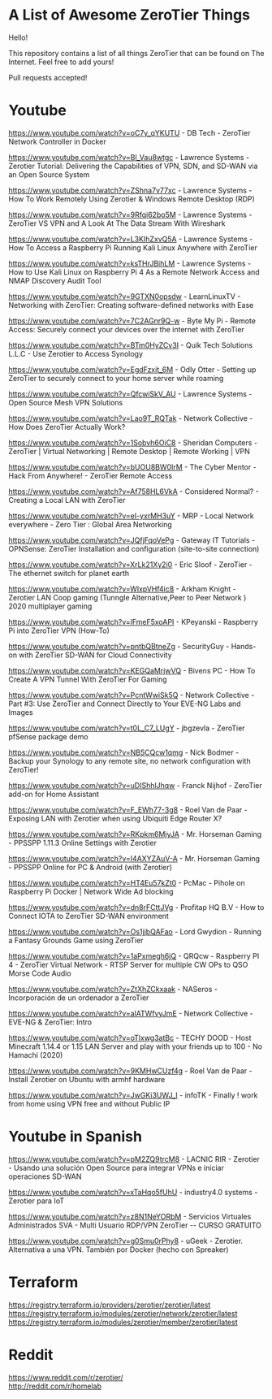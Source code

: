 # A List of Awesome ZeroTier Things

Hello!

This repository contains a list of all things ZeroTier that can be
found on The Internet. Feel free to add yours!

Pull requests accepted!

# Youtube
https://www.youtube.com/watch?v=oC7y_qYKUTU - DB Tech - ZeroTier Network Controller in Docker

https://www.youtube.com/watch?v=Bl_Vau8wtgc - Lawrence Systems -
Zerotier Tutorial: Delivering the Capabilities of VPN, SDN, and SD-WAN
via an Open Source System  

https://www.youtube.com/watch?v=ZShna7v77xc - Lawrence Systems - How
To Work Remotely Using Zerotier & Windows Remote Desktop (RDP)  

https://www.youtube.com/watch?v=9Rfqi62bo5M - Lawrence Systems -
ZeroTier VS VPN and A Look At The Data Stream With Wireshark  

https://www.youtube.com/watch?v=L3KIhZxvQ5A - Lawrence Systems - How
To Access a Raspberry Pi Running Kali Linux Anywhere with ZeroTier  

https://www.youtube.com/watch?v=ksTHrJBihLM - Lawrence Systems - How
to Use Kali Linux on Raspberry Pi 4 As a Remote Network Access and
NMAP Discovery Audit Tool  

https://www.youtube.com/watch?v=9GTXN0opsdw - LearnLinuxTV -
Networking with ZeroTier: Creating software-defined networks with Ease  

https://www.youtube.com/watch?v=7C2AGnr9Q-w - Byte My Pi - Remote
Access: Securely connect your devices over the internet with ZeroTier  

https://www.youtube.com/watch?v=BTm0HyZCv3I - Quik Tech Solutions
L.L.C - Use Zerotier to Access Synology  

https://www.youtube.com/watch?v=EgdFzxit_6M - Odly Otter - Setting up
ZeroTier to securely connect to your home server while roaming  

https://www.youtube.com/watch?v=QfcwiSkV_AU - Lawrence Systems - Open
Source Mesh VPN Solutions  

https://www.youtube.com/watch?v=Lao9T_RQTak - Network Collective - How
Does ZeroTier Actually Work?  

https://www.youtube.com/watch?v=1Sobvh6OiC8 - Sheridan Computers -
ZeroTier | Virtual Networking | Remote Desktop | Remote Working | VPN  

https://www.youtube.com/watch?v=bUOU8BW0IrM - The Cyber Mentor - Hack
From Anywhere! - ZeroTier Remote Access  

https://www.youtube.com/watch?v=Af758HL6VkA - Considered Normal? -
Creating a Local LAN with ZeroTier  

https://www.youtube.com/watch?v=eI-yxrMH3uY - MRP - Local Network
everywhere - Zero Tier : Global Area Networking  

https://www.youtube.com/watch?v=JQfjFqoVePg - Gateway IT Tutorials -
OPNSense: ZeroTier Installation and configuration (site-to-site
connection)  

https://www.youtube.com/watch?v=XrLk21Xy2i0 - Eric Sloof - ZeroTier -
The ethernet switch for planet earth  

https://www.youtube.com/watch?v=WIxpVHf4ic8 - Arkham Knight - Zerotier
LAN Coop gaming (Tunngle Alternative,Peer to Peer Network ) 2020
multiplayer gaming  

https://www.youtube.com/watch?v=lFmeF5xoAPI - KPeyanski - Raspberry Pi
into ZeroTier VPN (How-To)  

https://www.youtube.com/watch?v=pntbQBtneZg - SecurityGuy - Hands-on
with ZeroTier SD-WAN for Cloud Connectivity  

https://www.youtube.com/watch?v=KEGQaMrjwVQ - Bivens PC - How To
Create A VPN Tunnel With ZeroTier For Gaming  

https://www.youtube.com/watch?v=PcntWwiSk5Q - Network Collective -
Part #3: Use ZeroTier and Connect Directly to Your EVE-NG Labs and
Images  

https://www.youtube.com/watch?v=t0L_C7_LUgY - jbgzevla - ZeroTier
pfSense package demo  

https://www.youtube.com/watch?v=NB5CQcw1qmg - Nick Bodmer - Backup
your Synology to any remote site, no network configuration with
ZeroTier!  

https://www.youtube.com/watch?v=uDIShhlJhqw - Franck Nijhof - ZeroTier
add-on for Home Assistant  

https://www.youtube.com/watch?v=F_EWh77-3g8 - Roel Van de Paar -
Exposing LAN with Zerotier when using Ubiquiti Edge Router X?  

https://www.youtube.com/watch?v=RKpkm6MjyJA - Mr. Horseman Gaming -
PPSSPP 1.11.3 Online Settings with Zerotier  

https://www.youtube.com/watch?v=I4AXYZAuV-A - Mr. Horseman Gaming -
PPSSPP Online for PC & Android (with Zerotier)  

https://www.youtube.com/watch?v=HT4Eu57kZt0 - PcMac - Pihole on
Raspberry Pi Docker | Network Wide Ad blocking  

https://www.youtube.com/watch?v=dn8rFCttJVg - Profitap HQ B.V - How to
Connect IOTA to ZeroTier SD-WAN environment  

https://www.youtube.com/watch?v=Os1jjbQAFao - Lord Gwydion - Running a
Fantasy Grounds Game using ZeroTier  

https://www.youtube.com/watch?v=1aPxmegh6jQ - QRQcw - Raspberry PI 4 -
ZeroTier Virtual Network - RTSP Server for multiple CW OPs to QSO
Morse Code Audio  

https://www.youtube.com/watch?v=ZtXhZCkxaak - NASeros - Incorporación
de un ordenador a ZeroTier  

https://www.youtube.com/watch?v=alATWfvyJmE - Network Collective -
EVE-NG & ZeroTier: Intro   

https://www.youtube.com/watch?v=oTlxwg3atBc - TECHY DOOD - Host
Minecraft 1.14.4 or 1.15 LAN Server and play with your friends up to
100 - No Hamachi (2020)  

https://www.youtube.com/watch?v=9KMHwCUzf4g - Roel Van de Paar -
Install Zerotier on Ubuntu with armhf hardware  

https://www.youtube.com/watch?v=JwGKi3UWJ_I - infoTK - Finally ! work
from home using VPN free and without Public IP  


# Youtube in Spanish

https://www.youtube.com/watch?v=pM2ZQ9trcM8 - LACNIC RIR - Zerotier -
Usando una solución Open Source para integrar VPNs e iniciar
operaciones SD-WAN  

https://www.youtube.com/watch?v=xTaHqo5fUhU - industry4.0 systems -
Zerotier para IoT  

https://www.youtube.com/watch?v=z8N1NeYORbM - Servicios Virtuales
Administrados SVA - Multi Usuario RDP/VPN ZeroTier -- CURSO GRATUITO  

https://www.youtube.com/watch?v=g0Smu0rPhy8 - uGeek - Zerotier. Alternativa a una VPN. También por Docker (hecho con Spreaker)

# Terraform
https://registry.terraform.io/providers/zerotier/zerotier/latest
https://registry.terraform.io/modules/zerotier/network/zerotier/latest
https://registry.terraform.io/modules/zerotier/member/zerotier/latest

# Reddit
https://www.reddit.com/r/zerotier/  
http://reddit.com/r/homelab
